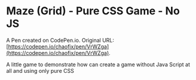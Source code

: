 # Maze (Grid) - Pure CSS Game - No JS

A Pen created on CodePen.io. Original URL: [https://codepen.io/chaofix/pen/VrWZga](https://codepen.io/chaofix/pen/VrWZga).

A little game to demonstrate how can create a game without Java Script at all and using only pure CSS
